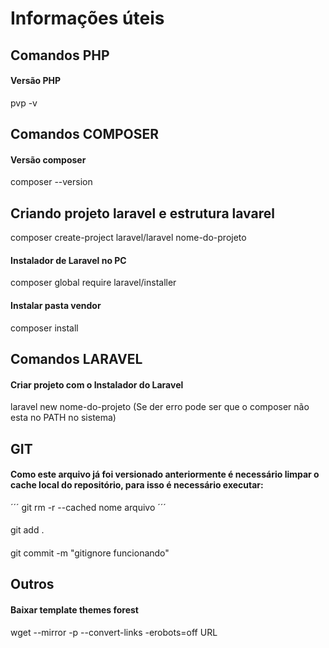 # Informações úteis

## Comandos PHP
#### Versão PHP
pvp -v

## Comandos COMPOSER
#### Versão composer
composer --version
## Criando projeto laravel e estrutura lavarel
composer create-project laravel/laravel nome-do-projeto
#### Instalador de Laravel no PC
composer global require laravel/installer
#### Instalar pasta vendor
composer install

## Comandos LARAVEL
#### Criar projeto com o Instalador do Laravel
laravel new nome-do-projeto
(Se der erro pode ser que o composer não esta no PATH no sistema)

## GIT
#### Como este arquivo já foi versionado anteriormente é necessário limpar o cache local do repositório, para isso é necessário executar:
´´´
git rm -r --cached nome arquivo
´´´
####
git add .
####
git commit -m "gitignore funcionando"

## Outros
#### Baixar template themes forest
wget --mirror -p --convert-links -erobots=off URL
